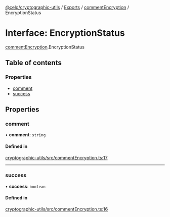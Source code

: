 [@celo/cryptographic-utils](../README.md) / [Exports](../modules.md) / [commentEncryption](../modules/commentEncryption.md) / EncryptionStatus

# Interface: EncryptionStatus

[commentEncryption](../modules/commentEncryption.md).EncryptionStatus

## Table of contents

### Properties

- [comment](commentEncryption.EncryptionStatus.md#comment)
- [success](commentEncryption.EncryptionStatus.md#success)

## Properties

### comment

• **comment**: `string`

#### Defined in

[cryptographic-utils/src/commentEncryption.ts:17](https://github.com/celo-org/developer-tooling/blob/master/packages/sdk/cryptographic-utils/src/commentEncryption.ts#L17)

___

### success

• **success**: `boolean`

#### Defined in

[cryptographic-utils/src/commentEncryption.ts:16](https://github.com/celo-org/developer-tooling/blob/master/packages/sdk/cryptographic-utils/src/commentEncryption.ts#L16)
